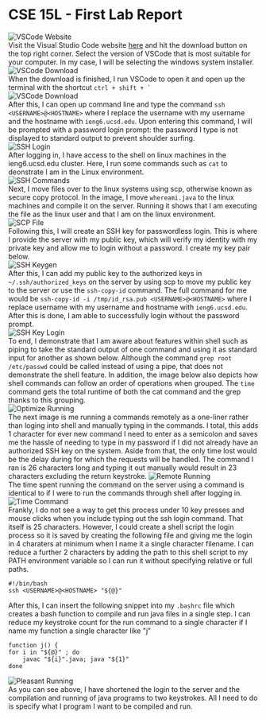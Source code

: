 # CSE 15L - First Lab Report

![VSCode Website](/assets/01.png)  
Visit the Visual Studio Code website [here](https://code.visualstudio.com/) and hit the download button on the top right corner. Select the version of VSCode that is most suitable for your computer. In my case, I will be selecting the windows system installer.  
![VSCode Download](/assets/02.png)  
When the download is finished, I run VSCode to open it and open up the terminal with the shortcut ``ctrl + shift + ` ``  
![VSCode Download](/assets/03.png)  
After this, I can open up command line and type the command `ssh <USERNAME>@<HOSTNAME>` where I replace the username with my username and the hostname with `ieng6.ucsd.edu`. Upon entering this command, I will be prompted with a password login prompt: the password I type is not displayed to standard output to prevent shoulder surfing.  
![SSH Login](/assets/04.png)  
After logging in, I have access to the shell on linux machines in the ieng6.ucsd.edu cluster. Here, I run some commands such as `cat` to deonstrate I am in the Linux environment.  
![SSH Commands](/assets/05.png)  
Next, I move files over to the linux systems using scp, otherwise known as secure copy protocol. In the image, I move `whereami.java` to the linux machines and compile it on the server. Running it shows that I am executing the file as the linux user and that I am on the linux environment.  
![SCP File](/assets/06.png)  
Following this, I will create an SSH key for passwordless login. This is where I provide the server with my public key, which will verify my identity with my private key and allow me to login without a password. I create my key pair below.  
![SSH Keygen](/assets/07.png)  
After this, I can add my public key to the authorized keys in `~/.ssh/authorized_keys` on the server by using scp to move my public key to the server or use the `ssh-copy-id` command. The full command for me would be `ssh-copy-id -i /tmp/id_rsa.pub <USERNAME>@<HOSTNAME>` where I replace username with my username and hostname with `ieng6.ucsd.edu`. After this is done, I am able to successfully login without the password prompt.  
![SSH Key Login](/assets/08.png)  
To end, I demonstrate that I am aware about features within shell such as piping to take the standard output of one command and using it as standard input for another as shown below. Although the command `grep root /etc/passwd` could be called instead of using a pipe, that does not demonstrate the shell feature. In addition, the image below also depicts how shell commands can follow an order of operations when grouped. The `time` command gets the total runtime of both the cat command and the grep thanks to this grouping.  
![Optimize Running](/assets/09.png)  
The next image is me running a commands remotely as a one-liner rather than loging into shell and manually typing in the commands. I total, this adds 1 character for ever new command I need to enter as a semicolon and saves me the hassle of needing to type in my password if I did not already have an authorized SSH key on the system. Aside from that, the only time lost would be the delay during for which the requests will be handled. The command I ran is 26 characters long and typing it out manually would result in 23 characters excluding the return keystroke.
![Remote Running](/assets/10.png)  
The time spent running the command on the server using a command is identical to if I were to run the commands through shell after logging in.
![Time Command](/assets/11.png)  
Frankly, I do not see a way to get this process under 10 key presses and mouse clicks when you include typing out the ssh login command. That itself is 25 characters. However, I could create a shell script the login process so it is saved by creating the following file and giving me the login in 4 charaters at minimum when I name it a single character filename. I can reduce a further 2 characters by adding the path to this shell script to my PATH environment variable so I can run it without specifying relative or full paths.
```
#!/bin/bash
ssh <USERNAME>@<HOSTNAME> "${@}"
```
After this, I can insert the following snippet into my `.bashrc` file which creates a bash function to compile and run java files in a single step. I can reduce my keystroke count for the run command to a single character if I name my function a single character like "j"
```
function j() {
for i in "${@}" ; do 
    javac "${i}".java; java "${1}"
done
```
![Pleasant Running](/assets/12.png)  
As you can see above, I have shortened the login to the server and the compilation and running of java programs to two keystrokes. All I need to do is specify what I program I want to be compiled and run.
